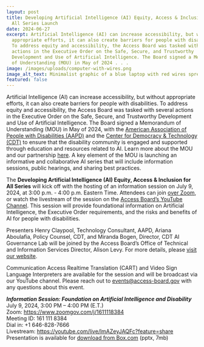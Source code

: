 ```yaml
---
layout: post
title: Developing Artificial Intelligence (AI) Equity, Access & Inclusion for
  All Series Launch
date: 2024-06-27
excerpt: Artificial Intelligence (AI) can increase accessibility, but without
  appropriate efforts, it can also create barriers for people with disabilities.
  To address equity and accessibility, the Access Board was tasked with several
  actions in the Executive Order on the Safe, Secure, and Trustworthy
  Development and Use of Artificial Intelligence. The Board signed a Memorandum
  of Understanding (MOU) in May of 2024 . . .
image: /images/uploads/computer-with-wires.png
image_alt_text: Minimalist graphic of a blue laptop with red wires spreading outwards from it.
featured: false
---
```

Artificial Intelligence (AI) can increase accessibility, but without appropriate efforts, it can also create barriers for people with disabilities. To address equity and accessibility, the Access Board was tasked with several actions in the Executive Order on the Safe, Secure, and Trustworthy Development and Use of Artificial Intelligence. The Board signed a Memorandum of Understanding (MOU) in May of 2024, with the [American Association of People with Disabilities (AAPD)](https://www.aapd.com/) and the [Center for Democracy & Technology (CDT)](https://cdt.org/) to ensure that the disability community is engaged and supported through education and resources related to AI. Learn more about the MOU and our partnership [here](https://www.access-board.gov/news/2024/05/15/u-s-access-board-holds-signing-of-artificial-intelligence-memorandum-of-understanding-with-disability-and-technology-partners/). A key element of the MOU is launching an informative and collaborative AI series that will include information sessions, public hearings, and sharing best practices.

The **Developing Artificial Intelligence (AI) Equity, Access & Inclusion for All Series** will kick off with the hosting of an information session on July 9, 2024, at 3:00 p.m. - 4:00 p.m. Eastern Time. Attendees can join [over Zoom](https://www.zoomgov.com/j/1611118384), or watch the livestream of the session on the [Access Board’s YouTube Channel](https://youtube.com/live/lmAZeyJAQFc?feature=share). This session will provide foundational information on Artificial Intelligence, the Executive Order requirements, and the risks and benefits of AI for people with disabilities.  

Presenters Henry Claypool, Technology Consultant, AAPD, Ariana Aboulafia, Policy Counsel, CDT, and Miranda Bogen, Director, CDT AI Governance Lab will be joined by the Access Board’s Office of Technical and Information Services Director, Alison Levy. For more details, please [visit our website](https://www.access-board.gov/ai-mou/). 

Communication Access Realtime Translation (CART) and Video Sign Language Interpreters are available for the session and will be broadcast via our YouTube channel. Please reach out to [events@access-board.gov](mailto:events@access-board.gov) with any questions about this event. 

***Information Session: Foundation on Artificial Intelligence and Disability***\
July 9, 2024, 3:00 PM – 4:00 PM (E.T.)\
Zoom: <https://www.zoomgov.com/j/1611118384>\
Meeting ID: 161 111 8384\
Dial in: +1 646-828-7666\
Livestream: <https://youtube.com/live/lmAZeyJAQFc?feature=share>\
Presentation is available for [download from Box.com](https://usa-accessboard.box.com/s/0h666m55e083iw1hjdjdbzyuaig3g5vk) (pptx, 7mb)
